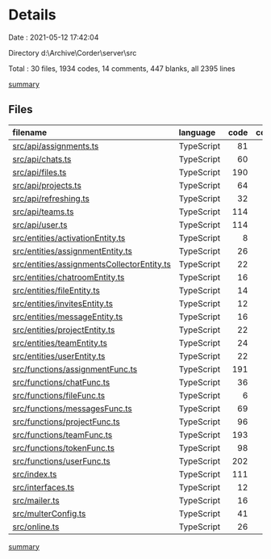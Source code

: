 # Details

Date : 2021-05-12 17:42:04

Directory d:\Archive\Corder\server\src

Total : 30 files,  1934 codes, 14 comments, 447 blanks, all 2395 lines

[summary](results.md)

## Files
| filename | language | code | comment | blank | total |
| :--- | :--- | ---: | ---: | ---: | ---: |
| [src/api/assignments.ts](/src/api/assignments.ts) | TypeScript | 81 | 0 | 18 | 99 |
| [src/api/chats.ts](/src/api/chats.ts) | TypeScript | 60 | 0 | 12 | 72 |
| [src/api/files.ts](/src/api/files.ts) | TypeScript | 190 | 1 | 42 | 233 |
| [src/api/projects.ts](/src/api/projects.ts) | TypeScript | 64 | 0 | 16 | 80 |
| [src/api/refreshing.ts](/src/api/refreshing.ts) | TypeScript | 32 | 0 | 11 | 43 |
| [src/api/teams.ts](/src/api/teams.ts) | TypeScript | 114 | 0 | 25 | 139 |
| [src/api/user.ts](/src/api/user.ts) | TypeScript | 114 | 1 | 20 | 135 |
| [src/entities/activationEntity.ts](/src/entities/activationEntity.ts) | TypeScript | 8 | 0 | 3 | 11 |
| [src/entities/assignmentEntity.ts](/src/entities/assignmentEntity.ts) | TypeScript | 26 | 0 | 12 | 38 |
| [src/entities/assignmentsCollectorEntity.ts](/src/entities/assignmentsCollectorEntity.ts) | TypeScript | 22 | 0 | 10 | 32 |
| [src/entities/chatroomEntity.ts](/src/entities/chatroomEntity.ts) | TypeScript | 16 | 0 | 7 | 23 |
| [src/entities/fileEntity.ts](/src/entities/fileEntity.ts) | TypeScript | 14 | 0 | 6 | 20 |
| [src/entities/invitesEntity.ts](/src/entities/invitesEntity.ts) | TypeScript | 12 | 0 | 5 | 17 |
| [src/entities/messageEntity.ts](/src/entities/messageEntity.ts) | TypeScript | 16 | 0 | 7 | 23 |
| [src/entities/projectEntity.ts](/src/entities/projectEntity.ts) | TypeScript | 22 | 0 | 10 | 32 |
| [src/entities/teamEntity.ts](/src/entities/teamEntity.ts) | TypeScript | 24 | 0 | 10 | 34 |
| [src/entities/userEntity.ts](/src/entities/userEntity.ts) | TypeScript | 22 | 0 | 10 | 32 |
| [src/functions/assignmentFunc.ts](/src/functions/assignmentFunc.ts) | TypeScript | 191 | 1 | 33 | 225 |
| [src/functions/chatFunc.ts](/src/functions/chatFunc.ts) | TypeScript | 36 | 0 | 9 | 45 |
| [src/functions/fileFunc.ts](/src/functions/fileFunc.ts) | TypeScript | 6 | 0 | 2 | 8 |
| [src/functions/messagesFunc.ts](/src/functions/messagesFunc.ts) | TypeScript | 69 | 0 | 16 | 85 |
| [src/functions/projectFunc.ts](/src/functions/projectFunc.ts) | TypeScript | 96 | 0 | 25 | 121 |
| [src/functions/teamFunc.ts](/src/functions/teamFunc.ts) | TypeScript | 193 | 2 | 51 | 246 |
| [src/functions/tokenFunc.ts](/src/functions/tokenFunc.ts) | TypeScript | 98 | 1 | 16 | 115 |
| [src/functions/userFunc.ts](/src/functions/userFunc.ts) | TypeScript | 202 | 5 | 39 | 246 |
| [src/index.ts](/src/index.ts) | TypeScript | 111 | 3 | 16 | 130 |
| [src/interfaces.ts](/src/interfaces.ts) | TypeScript | 12 | 0 | 2 | 14 |
| [src/mailer.ts](/src/mailer.ts) | TypeScript | 16 | 0 | 3 | 19 |
| [src/multerConfig.ts](/src/multerConfig.ts) | TypeScript | 41 | 0 | 6 | 47 |
| [src/online.ts](/src/online.ts) | TypeScript | 26 | 0 | 5 | 31 |

[summary](results.md)